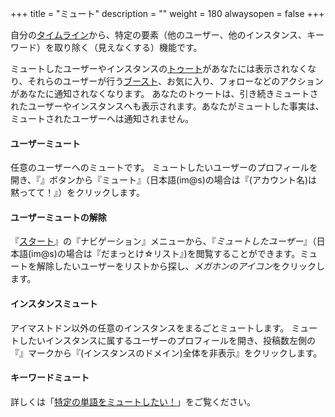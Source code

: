 +++
title = "ミュート"
description = ""
weight = 180
alwaysopen = false
+++

自分の[タイムライン](../column)から、特定の要素（他のユーザー、他のインスタンス、キーワード）を取り除く（見えなくする）機能です。

ミュートしたユーザーやインスタンスの[トゥート](../toot)があなたには表示されなくなり、それらのユーザーが行う[ブースト](../boost)、お気に入り、フォローなどのアクションがあなたに通知されなくなります。
あなたのトゥートは、引き続きミュートされたユーザーやインスタンスへも表示されます。あなたがミュートした事実は、ミュートされたユーザーへは通知されません。


#### ユーザーミュート

任意のユーザーへのミュートです。
ミュートしたいユーザーのプロフィールを開き、『<i class="fa fa-bars dropdown__icon"></i>』ボタンから『ミュート』（日本語(im@s)の場合は『(アカウント名)は黙ってて！』）をクリックします。

#### ユーザーミュートの解除

『[スタート](../column/start)』の『ナビゲーション』メニューから、『<i class="fa fa-volume-off column-link__icon">ミュートしたユーザー</i>』（日本語(im@s)の場合は『だまっとけ☆リスト』)を閲覧することができます。ミュートを解除したいユーザーをリストから探し、<i class="fa fa-volume-up column-link__icon">メガホンのアイコン</i>をクリックします。

#### インスタンスミュート

アイマストドン以外の任意のインスタンスをまるごとミュートします。
ミュートしたいインスタンスに属するユーザーのプロフィールを開き、投稿数左側の『<i class="fa fa-bars dropdown__icon"></i>』マークから『(インスタンスのドメイン)全体を非表示』をクリックします。

#### キーワードミュート
詳しくは「[特定の単語をミュートしたい！](../../gyakubiki-faq/mute)」をご覧ください。
